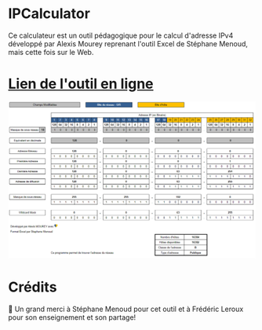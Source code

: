 # IPCalculator

Ce calculateur est un outil pédagogique pour le calcul d'adresse IPv4 développé par Alexis Mourey reprenant l'outil Excel de Stéphane Menoud, mais cette fois sur le Web. 

# [Lien de l'outil en ligne](https://mermaidjs.github.io/)

![alt text](https://github.com/xixi52/IPCalculator/blob/main/assets/img/IPCalculator.png?raw=true)
# Crédits

🍻  Un grand merci à Stéphane Menoud pour cet outil et à Frédéric Leroux pour son enseignement et son partage!
